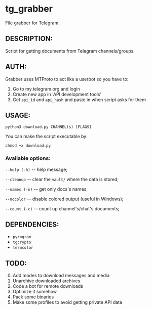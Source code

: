 # tg_grabber
File grabber for Telegram.

## DESCRIPTION:
Script for getting documents from Telegram channels/groups.

## AUTH:
Grabber uses MTProto to act like a userbot so you have to:
1. Go to my.telegram.org and login
2. Create new app in 'API development tools'
3. Get `api_id` and `api_hash` and paste in when script asks for them

## USAGE:
`python3 download.py CHANNEL(s) [FLAGS]`

You can make the script executable by:

`chmod +x download.py`

### Available options:

`--help (-h)` -- help message;

`--cleanup` -- clear the `vault/` where the data is stored;

`--names (-n)` -- get only docs's names;

`--nocolor` -- disable colored output (useful in Windows);

`--count (-c)` -- count up channel's/chat's documents;

## DEPENDENCIES:

* `pyrogram`
* `tgcrypto`
* `termcolor`

## TODO:
0. Add modes to download messages and media
1. Unarchive downloaded archives
2. Code a bot for remote downloads
3. Optimize it somehow
4. Pack some binaries
5. Make some profiles to avoid getting private API data 
